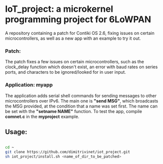 # IoT_project: a microkernel programming project for 6LoWPAN

A repository containing a patch for Contiki OS 2.6, fixing issues on certain microcontrollers, as well as a new app with an example to try it out.

### Patch:

The patch fixes a few issues on certain microcontrollers, such as the clock_delay function which doesn't exist, an error with baud rates on series ports, and characters to be ignored/looked for in user input.

### Application: myapp

The application adds serial shell commands for sending messages to other microcontrollers over IPv6. The main one is **"send MSG"**, which broadcasts the MSG provided, at the condition that a name was set first. The name can be set with the **"setname NAME"** function. To test the app, compile **comnet.c** in the **myproject** example.


## Usage:

```bash

cd ~
git clone https://github.com/dimitrivinet/iot_project.git
sh iot_project/install.sh <name_of_dir_to_be_patched>

```



